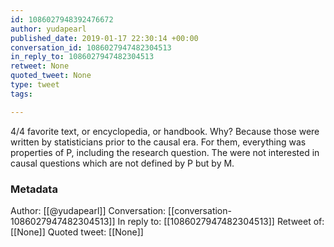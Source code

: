 ```yaml
---
id: 1086027948392476672
author: yudapearl
published_date: 2019-01-17 22:30:14 +00:00
conversation_id: 1086027947482304513
in_reply_to: 1086027947482304513
retweet: None
quoted_tweet: None
type: tweet
tags:

---
```


4/4
favorite text, or encyclopedia, or handbook. Why? Because those were written by statisticians prior to the causal era. For them, everything was properties of P, including the research question. The were not interested in causal questions which are not defined by P but by M.

### Metadata

Author: [[@yudapearl]]
Conversation: [[conversation-1086027947482304513]]
In reply to: [[1086027947482304513]]
Retweet of: [[None]]
Quoted tweet: [[None]]
